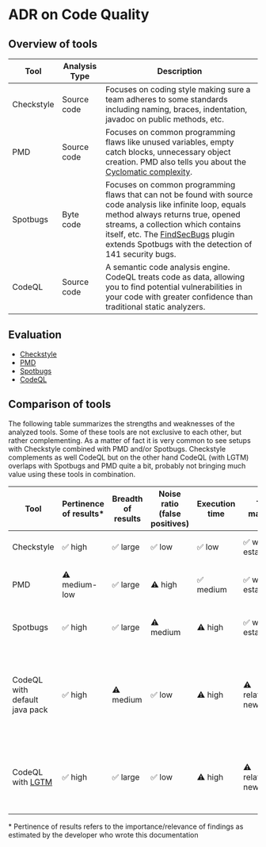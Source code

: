 # ADR on Code Quality

## Overview of tools

| Tool       | Analysis Type | Description                                                                                                                                                                                                                                                                                                              |
|------------|---------------|--------------------------------------------------------------------------------------------------------------------------------------------------------------------------------------------------------------------------------------------------------------------------------------------------------------------------|
| Checkstyle | Source code   | Focuses on coding style making sure a team adheres to some standards including naming, braces, indentation, javadoc on public methods, etc.                                                                                                                                                                              |
| PMD        | Source code   | Focuses on common programming flaws like unused variables, empty catch blocks, unnecessary object creation. PMD also tells you about the [Cyclomatic complexity](https://en.wikipedia.org/wiki/Cyclomatic_complexity).                                                                                                   |
| Spotbugs   | Byte code     | Focuses on common programming flaws that can not be found with source code analysis like infinite loop, equals method always returns true, opened streams, a collection which contains itself, etc. The [FindSecBugs](https://find-sec-bugs.github.io/) plugin extends Spotbugs with the detection of 141 security bugs. |
| CodeQL     | Source code   | A semantic code analysis engine. CodeQL treats code as data, allowing you to find potential vulnerabilities in your code with greater confidence than traditional static analyzers.                                                                                                                                      |

## Evaluation

- [Checkstyle](CHECKSTYLE.md)
- [PMD](PMD.md)
- [Spotbugs](SPOTBUGS.md)
- [CodeQL](CODEQL.md)

## Comparison of tools

The following table summarizes the strengths and weaknesses of the analyzed tools. Some of these tools are not exclusive to each other, but rather complementing. As a matter of fact it is very common to see setups with Checkstyle combined with PMD and/or Spotbugs. Checkstyle complements as well CodeQL but on the other hand CodeQL (with LGTM) overlaps with Spotbugs and PMD quite a bit, probably not bringing much value using these tools in combination.

| Tool                                  | Pertinence of results* | Breadth of results | Noise ratio (false positives) | Execution time | Tool maturity      | Comments                                                                                                                 |
|---------------------------------------|------------------------|--------------------|-------------------------------|----------------|--------------------|--------------------------------------------------------------------------------------------------------------------------|
| Checkstyle                            | ✅ high                 | ✅ large            | ✅ low                         | ✅ low          | ✅ well established | ✅ Already in use in EDC repo                                                                                             |
| PMD                                   | ⚠️ medium-low          | ✅ large            | ⚠️ high                       | ✅ medium       | ✅ well established | ⚠️ No result aggregation (IDE plugin recommended)                                                                        | 
| Spotbugs                              | ✅ high                 | ✅ large            | ⚠️ medium                     | ⚠️ high        | ✅ well established | ⚠️ No result aggregation (IDE plugin recommended)                                                                        |
| CodeQL with default java pack         | ✅ high                 | ⚠️ medium          | ✅ low                         | ⚠️ high        | ⚠️ relatively new  | ⚠️ Only few security rules<br/> ⚠️ Does not support suppressions <br/> ✅ CodeQL Github Action already in use in EDC repo |
| CodeQL with [LGTM](https://lgtm.com/) | ✅ high                 | ✅ large            | ✅ low                         | ⚠️ high        | ⚠️ relatively new  | ⚠️ Dependency to external tool<br/>✅ CodeQL Github Action already in use in EDC repo                                     |

&ast; Pertinence of results refers to the importance/relevance of findings as estimated by the developer who wrote this documentation